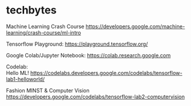 # techbytes

Machine Learning Crash Course
https://developers.google.com/machine-learning/crash-course/ml-intro

Tensorflow Playground:
https://playground.tensorflow.org/

Google Colab/Jupyter Notebook:
https://colab.research.google.com

Codelab: <BR>
Hello ML!
https://codelabs.developers.google.com/codelabs/tensorflow-lab1-helloworld/

Fashion MINST & Computer Vision
https://developers.google.com/codelabs/tensorflow-lab2-computervision





